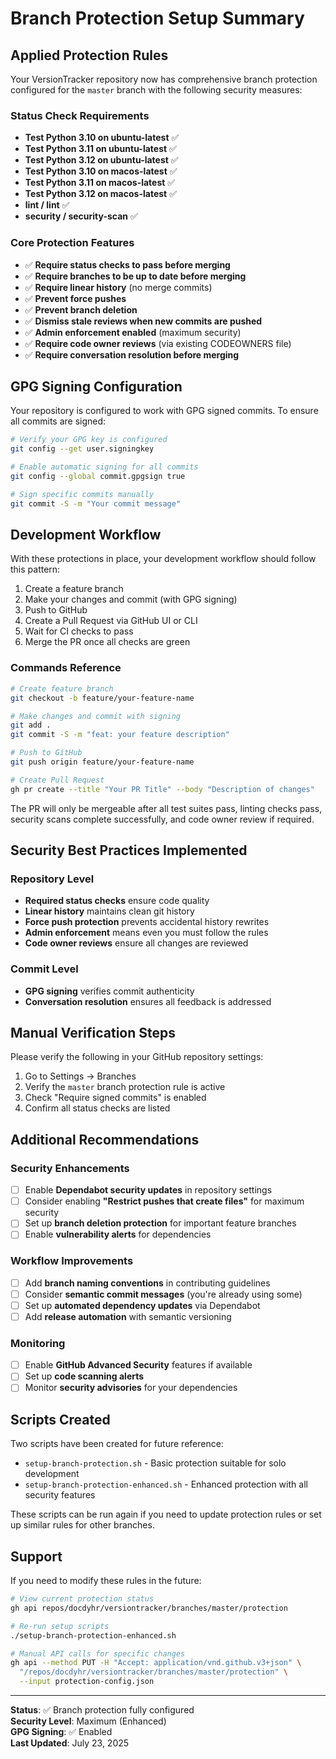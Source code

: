 # Branch Protection Setup Summary

## Applied Protection Rules

Your VersionTracker repository now has comprehensive branch protection configured for the
`master` branch with the following security measures:

### Status Check Requirements

- **Test Python 3.10 on ubuntu-latest** ✅
- **Test Python 3.11 on ubuntu-latest** ✅  
- **Test Python 3.12 on ubuntu-latest** ✅
- **Test Python 3.10 on macos-latest** ✅
- **Test Python 3.11 on macos-latest** ✅
- **Test Python 3.12 on macos-latest** ✅
- **lint / lint** ✅
- **security / security-scan** ✅

### Core Protection Features

- ✅ **Require status checks to pass before merging**
- ✅ **Require branches to be up to date before merging**
- ✅ **Require linear history** (no merge commits)
- ✅ **Prevent force pushes**
- ✅ **Prevent branch deletion**
- ✅ **Dismiss stale reviews when new commits are pushed**
- ✅ **Admin enforcement enabled** (maximum security)
- ✅ **Require code owner reviews** (via existing CODEOWNERS file)
- ✅ **Require conversation resolution before merging**

## GPG Signing Configuration

Your repository is configured to work with GPG signed commits. To ensure all commits are signed:

```bash
# Verify your GPG key is configured
git config --get user.signingkey

# Enable automatic signing for all commits
git config --global commit.gpgsign true

# Sign specific commits manually
git commit -S -m "Your commit message"
```

## Development Workflow

With these protections in place, your development workflow should follow this pattern:

1. Create a feature branch
2. Make your changes and commit (with GPG signing)
3. Push to GitHub
4. Create a Pull Request via GitHub UI or CLI
5. Wait for CI checks to pass
6. Merge the PR once all checks are green

### Commands Reference

```bash
# Create feature branch
git checkout -b feature/your-feature-name

# Make changes and commit with signing
git add .
git commit -S -m "feat: your feature description"

# Push to GitHub
git push origin feature/your-feature-name

# Create Pull Request
gh pr create --title "Your PR Title" --body "Description of changes"
```

The PR will only be mergeable after all test suites pass, linting checks pass,
security scans complete successfully, and code owner review if required.

## Security Best Practices Implemented

### Repository Level

- **Required status checks** ensure code quality
- **Linear history** maintains clean git history
- **Force push protection** prevents accidental history rewrites
- **Admin enforcement** means even you must follow the rules
- **Code owner reviews** ensure all changes are reviewed

### Commit Level

- **GPG signing** verifies commit authenticity
- **Conversation resolution** ensures all feedback is addressed

## Manual Verification Steps

Please verify the following in your GitHub repository settings:

1. Go to Settings → Branches
2. Verify the `master` branch protection rule is active
3. Check "Require signed commits" is enabled
4. Confirm all status checks are listed

## Additional Recommendations

### Security Enhancements

- [ ] Enable **Dependabot security updates** in repository settings
- [ ] Consider enabling **"Restrict pushes that create files"** for maximum security
- [ ] Set up **branch deletion protection** for important feature branches
- [ ] Enable **vulnerability alerts** for dependencies

### Workflow Improvements

- [ ] Add **branch naming conventions** in contributing guidelines
- [ ] Consider **semantic commit messages** (you're already using some)
- [ ] Set up **automated dependency updates** via Dependabot
- [ ] Add **release automation** with semantic versioning

### Monitoring

- [ ] Enable **GitHub Advanced Security** features if available
- [ ] Set up **code scanning alerts**
- [ ] Monitor **security advisories** for your dependencies

## Scripts Created

Two scripts have been created for future reference:

- `setup-branch-protection.sh` - Basic protection suitable for solo development
- `setup-branch-protection-enhanced.sh` - Enhanced protection with all security features

These scripts can be run again if you need to update protection rules or set up similar
rules for other branches.

## Support

If you need to modify these rules in the future:

```bash
# View current protection status
gh api repos/docdyhr/versiontracker/branches/master/protection

# Re-run setup scripts
./setup-branch-protection-enhanced.sh

# Manual API calls for specific changes
gh api --method PUT -H "Accept: application/vnd.github.v3+json" \
  "/repos/docdyhr/versiontracker/branches/master/protection" \
  --input protection-config.json
```

---

**Status**: ✅ Branch protection fully configured  
**Security Level**: Maximum (Enhanced)  
**GPG Signing**: ✅ Enabled  
**Last Updated**: July 23, 2025
